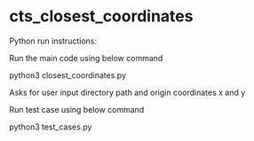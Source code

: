 # cts_closest_coordinates

Python run instructions:

Run the main code using below command

python3 closest_coordinates.py

Asks for user input directory path and origin coordinates x and y

Run test case using below command

python3 test_cases.py
